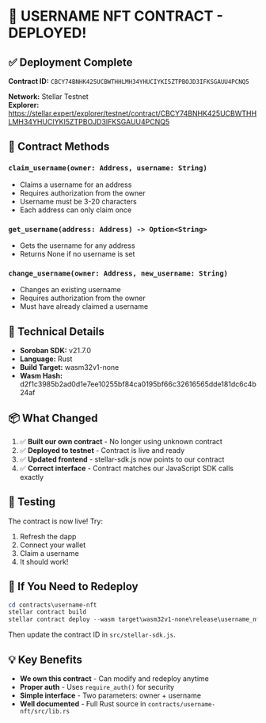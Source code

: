 # 🎉 USERNAME NFT CONTRACT - DEPLOYED!

## ✅ Deployment Complete

**Contract ID:** `CBCY74BNHK425UCBWTHHLMH34YHUCIYKI5ZTPBOJD3IFKSGAUU4PCNQ5`

**Network:** Stellar Testnet  
**Explorer:** https://stellar.expert/explorer/testnet/contract/CBCY74BNHK425UCBWTHHLMH34YHUCIYKI5ZTPBOJD3IFKSGAUU4PCNQ5

## 📝 Contract Methods

### `claim_username(owner: Address, username: String)`
- Claims a username for an address
- Requires authorization from the owner
- Username must be 3-20 characters
- Each address can only claim once

### `get_username(address: Address) -> Option<String>`
- Gets the username for any address
- Returns None if no username is set

### `change_username(owner: Address, new_username: String)`
- Changes an existing username
- Requires authorization from the owner
- Must have already claimed a username

## 🔧 Technical Details

- **Soroban SDK:** v21.7.0
- **Language:** Rust
- **Build Target:** wasm32v1-none
- **Wasm Hash:** d2f1c3985b2ad0d1e7ee10255bf84ca0195bf66c32616565dde181dc6c4b24af

## 📦 What Changed

1. ✅ **Built our own contract** - No longer using unknown contract
2. ✅ **Deployed to testnet** - Contract is live and ready
3. ✅ **Updated frontend** - stellar-sdk.js now points to our contract
4. ✅ **Correct interface** - Contract matches our JavaScript SDK calls exactly

## 🧪 Testing

The contract is now live! Try:
1. Refresh the dapp
2. Connect your wallet
3. Claim a username
4. It should work!

## 🔄 If You Need to Redeploy

```powershell
cd contracts\username-nft
stellar contract build
stellar contract deploy --wasm target\wasm32v1-none\release\username_nft.wasm --network testnet --source deployer
```

Then update the contract ID in `src/stellar-sdk.js`.

## 💡 Key Benefits

- **We own this contract** - Can modify and redeploy anytime
- **Proper auth** - Uses `require_auth()` for security  
- **Simple interface** - Two parameters: owner + username
- **Well documented** - Full Rust source in `contracts/username-nft/src/lib.rs`
